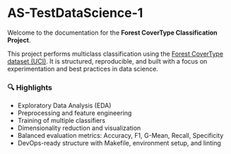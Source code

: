# AS-TestDataScience-1

Welcome to the documentation for the **Forest CoverType Classification Project**.

This project performs multiclass classification using the [Forest CoverType dataset (UCI)](https://archive.ics.uci.edu/dataset/31/covertype). It is structured, reproducible, and built with a focus on experimentation and best practices in data science.

### 🔍 Highlights

- Exploratory Data Analysis (EDA)
- Preprocessing and feature engineering
- Training of multiple classifiers
- Dimensionality reduction and visualization
- Balanced evaluation metrics: Accuracy, F1, G-Mean, Recall, Specificity
- DevOps-ready structure with Makefile, environment setup, and linting